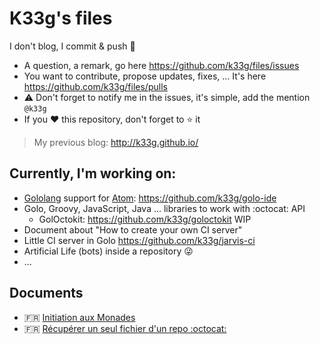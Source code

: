 # K33g's files

I don't blog, I commit &amp; push 🐼

- A question, a remark, go here https://github.com/k33g/files/issues
- You want to contribute, propose updates, fixes, ... It's here https://github.com/k33g/files/pulls
- :warning: Don't forget to notify me in the issues, it's simple, add the mention `@k33g`
- If you :heart: this repository, don't forget to :star: it

> My previous blog: http://k33g.github.io/


## Currently, I'm working on:

- [Gololang](http://golo-lang.org/) support for [Atom](https://atom.io/): https://github.com/k33g/golo-ide
- Golo, Groovy, JavaScript, Java ... libraries to work with :octocat: API
  - GolOctokit: https://github.com/k33g/goloctokit WIP
- Document about "How to create your own CI server" 
- Little CI server in Golo https://github.com/k33g/jarvis-ci
- Artificial Life (bots) inside a repository :stuck_out_tongue_winking_eye:
- ...

## Documents

- :fr: [Initiation aux Monades](functional/2016-07-04-functor-monad-starter.md)
- :fr: [Récupérer un seul fichier d'un repo :octocat:](github/2016-07-31-ONLY-ONE-FILE.md)
